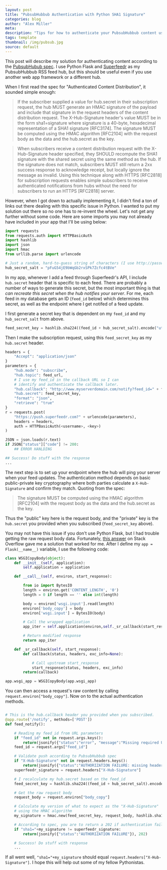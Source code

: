 ```yaml
---
layout: post
title: "PubsubHubbub Authentication with Python SHA1 Signature"
categories: blog
author: "Alex Miller"
meta:
description: "Tips for how to authenticate your PubsubHubbub content using Python. I use Flask in the examples, but they are helpful for Django users as well."
tags: template
thumbnail: /img/pubsub.jpg
source: default
---
```


This post will describe my solution for authenticating content according to the [PubsubHubub spec](https://superfeedr-misc.s3.amazonaws.com/pubsubhubbub-core-0.4.html). I use Python Flask and [Superfeedr](https://superfeedr.com) as my PubsubHubbub RSS feed hub, but this should be useful even if you use another web app framework or a different hub.

When I first read the spec for "Authenticated Content Distribution", it sounded simple enough:

> If the subscriber supplied a value for hub.secret in their subscription request, the hub MUST generate an HMAC signature of the payload and include that signature in the request headers of the content distribution request. The X-Hub-Signature header's value MUST be in the form sha1=signature where signature is a 40-byte, hexadecimal representation of a SHA1 signature [RFC3174]. The signature MUST be computed using the HMAC algorithm [RFC2104] with the request body as the data and the hub.secret as the key.

> When subscribers receive a content distribution request with the X-Hub-Signature header specified, they SHOULD recompute the SHA1 signature with the shared secret using the same method as the hub. If the signature does not match, subscribers MUST still return a 2xx success response to acknowledge receipt, but locally ignore the message as invalid. Using this technique along with HTTPS [RFC2818] for subscription requests enables simple subscribers to receive authenticated notifications from hubs without the need for subscribers to run an HTTPS [RFC2818] server.

However, when I got down to actually implementing it, I didn't find a ton of links out there dealing with this specific issue in Python. I wanted to put my solution out there so no one has to re-invent the wheel. Let's not get any further without some code. Here are some imports you may not already have included in your app that I'll be using below:

```python
import requests
from requests.auth import HTTPBasicAuth
import hashlib
import json
import hmac
from urllib.parse import urlencode

# Just a random, hard-to-guess string of characters (I use http://passwordsgenerator.net/)
hub_secret_salt = "pFuG54jE9bWqGb2rxSPk7Zcfc4tBVe"
```

In my app, whenever I add a feed through Superfeedr's API, I include `hub.secret` header that is specific to each feed. There are probably a number of ways to generate this secret, but the most important thing is that *can recreate this secret when the hub notifies your server*. For me, each feed in my database gets an ID (`feed_id` below) which determines this secret, as well as the endpoint where I get notifed of a feed update.

I first generate a secret key that is dependent on my `feed_id` and my `hub_secret_salt` from above.

```python
feed_secret_key = hashlib.sha224((feed_id + hub_secret_salt).encode("utf-8")).hexdigest()
```

Then I make the subscription request, using this `feed_secret_key` as my `hub.secret` header.

```python
headers = {
    "Accept": "application/json"
}
parameters = {
    "hub.mode": "subscribe",
    "hub.topic": feed_url,
    # I use my feed_id in the callback URL so I can
    # identify and authenticate the callback later.
    "hub.callback": "http://www.myserverdomain.com/notify?feed_id=" + feed_id,
    "hub.secret": feed_secret_key,
    "format": "json",
    "retrieve": "true"
}
r = requests.post(
    "https://push.superfeedr.com?" + urlencode(parameters),
    headers = headers,
    auth = HTTPBasicAuth(<username>, <key>)
)

JSON = json.loads(r.text)
if JSON["status"]["code"] != 200:
    ## ERROR HANLDING

## Success! Do stuff with the response
...
```

The next step is to set up your endpoint where the hub will ping your server when your feed updates. The authentication method depends on basic public-private key cryptography where both parties calculate a `X-Hub-Signature` and confirm they match. Quoting from the spec:

> The signature MUST be computed using the HMAC algorithm [RFC2104] with the request body as the data and the hub.secret as the key.

Thus the "public" key here is the request body, and the "private" key is the `hub.secret` you provided when you subscribed (`feed_secret_key` above).

You may not have this issue if you don't use Python Flask, but I had trouble getting the raw request body data. Fortunately, [this answer](http://stackoverflow.com/a/11163649/2628402) on Stack Overflow gave me a solution that worked for me. After I define my `app = Flask(__name__)` variable, I use the following code:

```python
class WSGICopyBody(object):
    def __init__(self, application):
        self.application = application

    def __call__(self, environ, start_response):

        from io import BytesIO
        length = environ.get('CONTENT_LENGTH', '0')
        length = 0 if length == '' else int(length)

        body = environ['wsgi.input'].read(length)
        environ['body_copy'] = body
        environ['wsgi.input'] = BytesIO(body)

        # Call the wrapped application
        app_iter = self.application(environ,self._sr_callback(start_response))

        # Return modified response
        return app_iter

    def _sr_callback(self, start_response):
        def callback(status, headers, exc_info=None):

            # Call upstream start_response
            start_response(status, headers, exc_info)
        return(callback)

app.wsgi_app = WSGICopyBody(app.wsgi_app)
```

You can then access a request's raw content by calling `request.environ["body_copy"]`. Now on to the actual authentication methods.

```python

# This is the hub.callback header you provided when you subscribed.
@app.route('/notify', methods=['POST'])
def feed_notify():

    # Reading my feed_id from URL parameters
    if "feed_id" not in request.args.keys():
        return(jsonify({"status":"error", "message":"Missing required URL parameters: 'feed_id'"}), 400)
    feed_id = request.args["feed_id"]

    # Validate push according to PubsubHubbub spec
    if "X-Hub-Signature" not in request.headers.keys():
        return(jsonify({"status":"AUTHORIZATION FAILURE: missing headers"}), 422)
    superfeedr_signature = request.headers["X-Hub-Signature"]

    # I recalculate my hub.secret based on the feed_id
    feed_secret_key = hashlib.sha224((feed_id + hub_secret_salt).encode("utf-8")).hexdigest().encode("utf-8")

    # Get the raw request body
    request_body = request.environ["body_copy"]

    # Calculate my version of what to expect as the "X-Hub-Signature"
    # using the HMAC algorithm
    my_signature = hmac.new(feed_secret_key, request_body, hashlib.sha1).hexdigest()

    # According to spec, you are to return a 202 if authentication fails
    if "sha1="+my_signature != superfeedr_signature:
        return(jsonify({"status":"AUTHORIZATION FAILURE"}), 202)

    # Success! Do stuff with response
    ...
```

If all went well, `"sha1="+my_signature` should equal `request.headers["X-Hub-Signature"]`. I hope this will help out some of my fellow Pythonistas.
